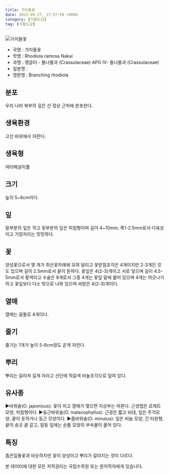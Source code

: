 ```yaml
---
title: 가지돌꽃
date: 2023-09-27, 17:57:59 +0800
category: [식물도감]
tag: [식물도감]
---
```




![가지돌꽃](http://www.nature.go.kr/fileUpload/plants/basic/Crassulaceae/Rhodiola/18574/1_th2.JPG)
- 국명 : 가지돌꽃
- 학명 : Rhodiola ramosa Nakai
- 과명 : 앵글러 - 돌나물과 (Crassulaceae) APG Ⅳ- 돌나물과 (Crassulaceae)
- 일본명 : 
- 영문명 : Branching rhodiola


## 분포
우리 나라 북부의 깊은 산 정상 근처에 분포한다.
## 생육환경
고산 바위에서 자란다.
## 생육형
여러해살이풀 
## 크기
높이 5~6cm이다.
## 잎
밑부분의 잎은 작고 윗부분의 잎은 피침형이며 길이 4~10mm, 폭1-2.5mm로서 다육성이고 가장자리는 밋밋하다.
## 꽃
양성꽃으로서 몇 개가 취산꽃차례에 모여 달리고 꽃받침조각은 4개이지만 2-3개인 것도 있으며 길이 2.5mm로서 끝이 둔하다. 꽃잎은 4(2-3)개이고 서로 닿으며 길이 4.5-5mm로서 황색이고 수술은 8개로서 그중 4개는 꽃잎 밑에 붙어 있으며 4개는 어긋나기하고 꽃잎보다 다소 밖으로 나와 있으며 씨방은 4(2-3)개이다.
## 열매
열매는 골돌로 4개이다.
## 줄기
줄기는 1개가 높이 5-6cm정도 곧게 자란다.
## 뿌리
뿌리는 갈라져 길게 자라고 선단에 적갈색 비늘조각으로 덮여 있다.
## 유사종
▶바위솔(O. japonicus): 꽃이 피고 열매가 맺으면 지상부는 마른다. 근생엽은 로제트 모양, 피침형이다.▶둥근바위솔(O. malacophyllus): 근경은 짧고 비대, 잎은 주걱모양, 끝이 둔하거나 둥근 모양이다.▶좀바위솔(O. minutus): 잎은 비늘 모양, 긴 타원형, 끝이 송곳 끝 같고, 밑동 잎에는 손톱 모양의 부속물이 붙어 있다.
## 특징
좁은잎돌꽃과 비슷하지만 꽃이 양성이고 뿌리가 갈라지는 것이 다르다.






본 데이터에 대한 모든 저작권리는 국립수목원 또는 원저작자에게 있습니다.
